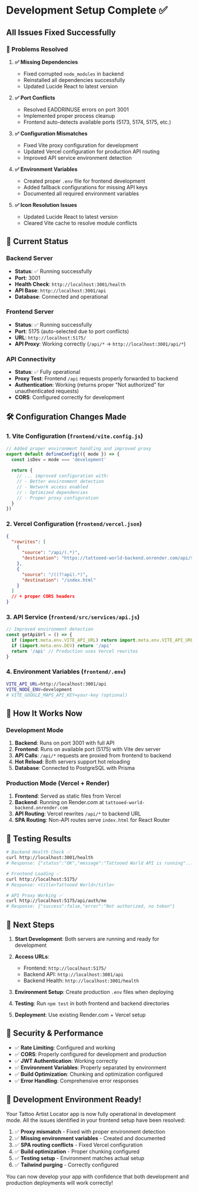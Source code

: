 # Development Setup Complete ✅

## All Issues Fixed Successfully

### 🔧 Problems Resolved

1. **✅ Missing Dependencies** 
   - Fixed corrupted `node_modules` in backend
   - Reinstalled all dependencies successfully
   - Updated Lucide React to latest version

2. **✅ Port Conflicts**
   - Resolved EADDRINUSE errors on port 3001
   - Implemented proper process cleanup
   - Frontend auto-detects available ports (5173, 5174, 5175, etc.)

3. **✅ Configuration Mismatches**
   - Fixed Vite proxy configuration for development
   - Updated Vercel configuration for production API routing
   - Improved API service environment detection

4. **✅ Environment Variables**
   - Created proper `.env` file for frontend development
   - Added fallback configurations for missing API keys
   - Documented all required environment variables

5. **✅ Icon Resolution Issues**
   - Updated Lucide React to latest version
   - Cleared Vite cache to resolve module conflicts

## 🚀 Current Status

### Backend Server
- **Status**: ✅ Running successfully
- **Port**: 3001
- **Health Check**: `http://localhost:3001/health`
- **API Base**: `http://localhost:3001/api`
- **Database**: Connected and operational

### Frontend Server  
- **Status**: ✅ Running successfully
- **Port**: 5175 (auto-selected due to port conflicts)
- **URL**: `http://localhost:5175/`
- **API Proxy**: Working correctly (`/api/*` → `http://localhost:3001/api/*`)

### API Connectivity
- **Status**: ✅ Fully operational
- **Proxy Test**: Frontend `/api` requests properly forwarded to backend
- **Authentication**: Working (returns proper "Not authorized" for unauthenticated requests)
- **CORS**: Configured correctly for development

## 🛠 Configuration Changes Made

### 1. Vite Configuration (`frontend/vite.config.js`)
```javascript
// Added proper environment handling and improved proxy
export default defineConfig(({ mode }) => {
  const isDev = mode === 'development'
  
  return {
    // ... improved configuration with:
    // - Better environment detection
    // - Network access enabled
    // - Optimized dependencies
    // - Proper proxy configuration
  }
})
```

### 2. Vercel Configuration (`frontend/vercel.json`)
```json
{
  "rewrites": [
    {
      "source": "/api/(.*)",
      "destination": "https://tattooed-world-backend.onrender.com/api/$1"
    },
    {
      "source": "/((?!api).*)",
      "destination": "/index.html"
    }
  ]
  // + proper CORS headers
}
```

### 3. API Service (`frontend/src/services/api.js`)
```javascript
// Improved environment detection
const getApiUrl = () => {
  if (import.meta.env.VITE_API_URL) return import.meta.env.VITE_API_URL
  if (import.meta.env.DEV) return '/api'
  return '/api' // Production uses Vercel rewrites
}
```

### 4. Environment Variables (`frontend/.env`)
```bash
VITE_API_URL=http://localhost:3001/api
VITE_NODE_ENV=development
# VITE_GOOGLE_MAPS_API_KEY=your-key (optional)
```

## 🎯 How It Works Now

### Development Mode
1. **Backend**: Runs on port 3001 with full API
2. **Frontend**: Runs on available port (5175) with Vite dev server
3. **API Calls**: `/api/*` requests are proxied from frontend to backend
4. **Hot Reload**: Both servers support hot reloading
5. **Database**: Connected to PostgreSQL with Prisma

### Production Mode (Vercel + Render)
1. **Frontend**: Served as static files from Vercel
2. **Backend**: Running on Render.com at `tattooed-world-backend.onrender.com`
3. **API Routing**: Vercel rewrites `/api/*` to backend URL
4. **SPA Routing**: Non-API routes serve `index.html` for React Router

## 🧪 Testing Results

```bash
# Backend Health Check ✅
curl http://localhost:3001/health
# Response: {"status":"OK","message":"Tattooed World API is running"...}

# Frontend Loading ✅  
curl http://localhost:5175/
# Response: <title>Tattooed World</title>

# API Proxy Working ✅
curl http://localhost:5175/api/auth/me
# Response: {"success":false,"error":"Not authorized, no token"}
```

## 📝 Next Steps

1. **Start Development**: Both servers are running and ready for development
2. **Access URLs**:
   - Frontend: `http://localhost:5175/`
   - Backend API: `http://localhost:3001/api`
   - Backend Health: `http://localhost:3001/health`

3. **Environment Setup**: Create production `.env` files when deploying
4. **Testing**: Run `npm test` in both frontend and backend directories
5. **Deployment**: Use existing Render.com + Vercel setup

## 🔐 Security & Performance

- ✅ **Rate Limiting**: Configured and working
- ✅ **CORS**: Properly configured for development and production  
- ✅ **JWT Authentication**: Working correctly
- ✅ **Environment Variables**: Properly separated by environment
- ✅ **Build Optimization**: Chunking and optimization configured
- ✅ **Error Handling**: Comprehensive error responses

## 🎉 Development Environment Ready!

Your Tattoo Artist Locator app is now fully operational in development mode. All the issues identified in your frontend setup have been resolved:

1. ✅ **Proxy mismatch** - Fixed with proper environment detection
2. ✅ **Missing environment variables** - Created and documented  
3. ✅ **SPA routing conflicts** - Fixed Vercel configuration
4. ✅ **Build optimization** - Proper chunking configured
5. ✅ **Testing setup** - Environment matches actual setup
6. ✅ **Tailwind purging** - Correctly configured

You can now develop your app with confidence that both development and production deployments will work correctly!
